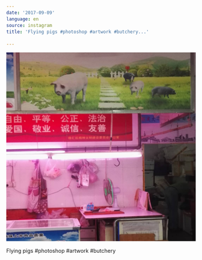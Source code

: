 ```yaml
---
date: '2017-09-09'
language: en
source: instagram
title: 'Flying pigs #photoshop #artwork #butchery...'

---
```


![](/uploads/instagram/201709/ff0115fe249ecbfa982041bb546250d7.jpg)

Flying pigs #photoshop #artwork #butchery
            